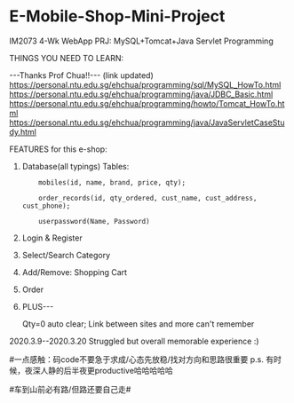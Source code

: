 # E-Mobile-Shop-Mini-Project
IM2073 4-Wk WebApp PRJ: MySQL+Tomcat+Java Servlet Programming



THINGS YOU NEED TO LEARN:

---Thanks Prof Chua!!---
(link updated)
https://personal.ntu.edu.sg/ehchua/programming/sql/MySQL_HowTo.html
https://personal.ntu.edu.sg/ehchua/programming/java/JDBC_Basic.html
https://personal.ntu.edu.sg/ehchua/programming/howto/Tomcat_HowTo.html
https://personal.ntu.edu.sg/ehchua/programming/java/JavaServletCaseStudy.html



FEATURES for this e-shop:

1. Database(all typings)
    Tables:
    
           mobiles(id, name, brand, price, qty);
           
           order_records(id, qty_ordered, cust_name, cust_address, cust_phone);
           
           userpassword(Name, Password)
           
2. Login & Register

3. Select/Search Category

4. Add/Remove: Shopping Cart

5. Order

6. PLUS---

   Qty=0 auto clear; Link between sites and more can't remember





2020.3.9--2020.3.20 Struggled but overall memorable experience :)

#一点感触：码code不要急于求成/心态先放稳/找对方向和思路很重要    p.s. 有时候，夜深人静的后半夜更productive哈哈哈哈哈

#车到山前必有路/但路还要自己走#           
           
